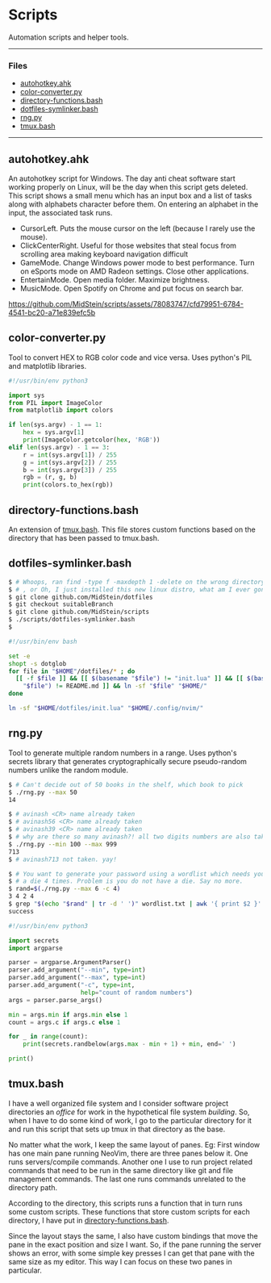 # Scripts

Automation scripts and helper tools.

---

### Files

- [autohotkey.ahk](#autohotkeyahk)
- [color-converter\.py](#color-converterpy)
- [directory-functions.bash](#directory-functionsbash)
- [dotfiles-symlinker.bash](#dotfiles-symlinkerbash)
- [rng\.py](#rngpy)
- [tmux.bash](#tmuxbash)

---

## autohotkey\.ahk

An autohotkey script for Windows. The day anti cheat software start working
properly on Linux, will be the day when this script gets deleted.
This script shows a small menu which has an input box and a list of tasks along
with alphabets character before them. On entering an alphabet in the input, the
associated task runs.

- CursorLeft. Puts the mouse cursor on the left (because I rarely use the mouse).
- ClickCenterRight. Useful for those websites that steal focus from scrolling
area making keyboard navigation difficult
- GameMode. Change Windows power mode to best performance. Turn on eSports
mode on AMD Radeon settings. Close other applications.
- EntertainMode. Open media folder. Maximize brightness.
- MusicMode. Open Spotify on Chrome and put focus on search bar.

https://github.com/MidStein/scripts/assets/78083747/cfd79951-6784-4541-bc20-a71e839efc5b

## color-converter\.py

Tool to convert HEX to RGB color code and vice versa. Uses python's PIL and
matplotlib libraries.

```python
#!/usr/bin/env python3

import sys
from PIL import ImageColor
from matplotlib import colors

if len(sys.argv) - 1 == 1:
    hex = sys.argv[1]
    print(ImageColor.getcolor(hex, 'RGB'))
elif len(sys.argv) - 1 == 3:
    r = int(sys.argv[1]) / 255
    g = int(sys.argv[2]) / 255
    b = int(sys.argv[3]) / 255
    rgb = (r, g, b)
    print(colors.to_hex(rgb))
```

## directory-functions\.bash

An extension of [tmux.bash](#tmuxbash). This file stores custom functions based
on the directory that has been passed to tmux.bash.

## dotfiles-symlinker\.bash

```bash
$ # Whoops, ran find -type f -maxdepth 1 -delete on the wrong directory ($HOME)
$ # , or Oh, I just installed this new linux distro, what am I ever gonna do?
$ git clone github.com/MidStein/dotfiles
$ git checkout suitableBranch
$ git clone github.com/MidStein/scripts
$ ./scripts/dotfiles-symlinker.bash
$
```

```bash
#!/usr/bin/env bash

set -e
shopt -s dotglob
for file in "$HOME"/dotfiles/* ; do
  [[ -f $file ]] && [[ $(basename "$file") != "init.lua" ]] && [[ $(basename \
    "$file") != README.md ]] && ln -sf "$file" "$HOME/"
done

ln -sf "$HOME/dotfiles/init.lua" "$HOME/.config/nvim/"
```

## rng\.py

Tool to generate multiple random numbers in a range. Uses python's secrets
library that generates cryptographically secure pseudo-random numbers unlike
the random module.

```bash
$ # Can't decide out of 50 books in the shelf, which book to pick
$ ./rng.py --max 50
14

$ # avinash <CR> name already taken
$ # avinash56 <CR> name already taken
$ # avinash39 <CR> name already taken
$ # why are there so many avinash?! all two digits numbers are also taken
$ ./rng.py --min 100 --max 999
713
$ # avinash713 not taken. yay!

$ # You want to generate your password using a wordlist which needs you to throw
$ # a die 4 times. Problem is you do not have a die. Say no more.
$ rand=$(./rng.py --max 6 -c 4)
3 4 2 4
$ grep "$(echo "$rand" | tr -d ' ')" wordlist.txt | awk '{ print $2 }'
success
```

```python
#!/usr/bin/env python3

import secrets
import argparse

parser = argparse.ArgumentParser()
parser.add_argument("--min", type=int)
parser.add_argument("--max", type=int)
parser.add_argument("-c", type=int,
                    help="count of random numbers")
args = parser.parse_args()

min = args.min if args.min else 1
count = args.c if args.c else 1

for _ in range(count):
    print(secrets.randbelow(args.max - min + 1) + min, end=' ')

print()
```

## tmux\.bash

I have a well organized file system and I consider software project directories
an *office* for work in the hypothetical file system *building*. So, when I
have to do some kind of work, I go to the particular directory for it and run
this script that sets up tmux in that directory as the base.

No matter what the work, I keep the same layout of panes. Eg: First window has
one main pane running NeoVim, there are three panes below it. One runs
servers/compile commands. Another one I use to run project related commands that
need to be run in the same directory like git and file management commands. The
last one runs commands unrelated to the directory path.

According to the directory, this scripts runs a function that in turn runs some
custom scripts. These functions that store custom scripts for each directory, I
have put in [directory-functions.bash](#directory-functionsbash).

Since the layout stays the same, I also have custom bindings that move the pane
in the exact position and size I want. So, if the pane running the server shows
an error, with some simple key presses I can get that pane with the same size as
my editor. This way I can focus on these two panes in particular.

